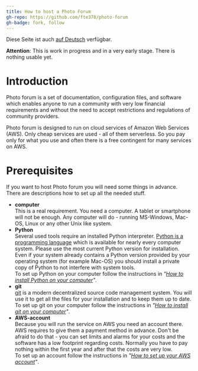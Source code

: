 ```yaml
---
title: How to host a Photo Forum
gh-repo: https://github.com/fte378/photo-forum
gh-badge: fork, follow
---
```

Diese Seite ist auch [auf Deutsch](./index_de) verfügbar.

**Attention**: This is work in progress and in a very early stage. There is nothing usable yet.

# Introduction

Photo forum is a set of documentation, configuration files, and software which enables
anyone to run a community with very low financial requirements and without the need
to accept restrictions and regulations of community providers.

Photo forum is designed to run on cloud services of Amazon Web Services (AWS). Only
cheap services are used - all of them serverless. So you pay only for what you use
and often there is a free contingent for many services on AWS.

# Prerequisites

If you want to host Photo forum you will need some things in advance. There are descriptions
how to set up all the needed stuff.

* **computer**  
  This is a real requirement. You need a computer. A tablet or smartphone will not be enough.
  Any computer will do - running MS-Windows, Mac-OS, Linux or any other Unix like system.
* **Python**  
  Several used tools require an installed Python interpreter.
  [Python is a programming language](https://www.python.org/)
  which is available for nearly every computer system. Please use the most current Python version
  for installation. Even if your system already contains a Python version provided by your operating
  system (for example Mac-OS) you should install a private copy of Python to not interfere with
  system tools.  
  To set up Python on your computer follow the instructions in
  _"[How to install Python on your computer](./pythonsetup)"_.
* **git**  
  [git](https://git-scm.com) is a modern decentralized source code management system. You will use
  it to get all the files for your installation and to keep them up to date.   
  To set up git on your computer follow the instructions in
  _"[How to install git on your computer](../gitsetup)"_.
* **AWS-account**  
  Because you will run the service on AWS you need an account there. AWS requires to give them
  a payment method in advance. Don't be afraid to do that - you can set limits and alarms for your
  costs and the software has a low footprint regarding costs. Normally you have to pay nothing
  within the first year and after that the costs are very low.   
  To set up an account follow the instructions in
  _"[How to set up your AWS account](../awssetup)"_.
